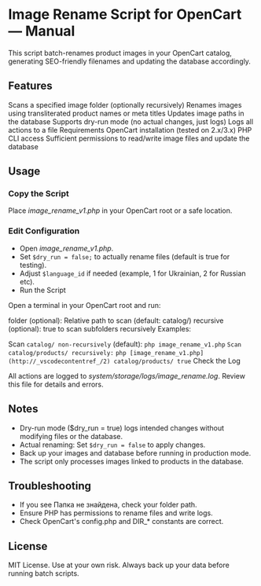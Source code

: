 # Image Rename Script for OpenCart — Manual
This script batch-renames product images in your OpenCart catalog, generating SEO-friendly filenames and updating the database accordingly.

## Features
Scans a specified image folder (optionally recursively)
Renames images using transliterated product names or meta titles
Updates image paths in the database
Supports dry-run mode (no actual changes, just logs)
Logs all actions to a file
Requirements
OpenCart installation (tested on 2.x/3.x)
PHP CLI access
Sufficient permissions to read/write image files and update the database
## Usage
### Copy the Script

Place _image_rename_v1.php_ in your OpenCart root or a safe location.

### Edit Configuration

- Open _image_rename_v1.php_.
- Set `$dry_run = false;` to actually rename files (default is true for testing).
- Adjust `$language_id` if needed (example, 1 for Ukrainian, 2 for Russian etc).
- Run the Script

Open a terminal in your OpenCart root and run:

folder (optional): Relative path to scan (default: catalog/)
recursive (optional): true to scan subfolders recursively
Examples:

Scan `catalog/ non-recursively` (default):
`php image_rename_v1.php`
`Scan catalog/products/ recursively:`
`php [image_rename_v1.php](http://_vscodecontentref_/2) catalog/products/ true`
Check the Log

All actions are logged to _system/storage/logs/image_rename.log_.
Review this file for details and errors.

## Notes
+ Dry-run mode ($dry_run = true) logs intended changes without modifying files or the database.
+ Actual renaming: Set `$dry_run = false` to apply changes.
+ Back up your images and database before running in production mode.
+ The script only processes images linked to products in the database.

## Troubleshooting
- If you see Папка не знайдена, check your folder path.
- Ensure PHP has permissions to rename files and write logs.
- Check OpenCart's config.php and DIR_* constants are correct.

## License
MIT License.
Use at your own risk. Always back up your data before running batch scripts.
